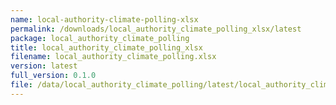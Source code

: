 ```yaml
---
name: local-authority-climate-polling-xlsx
permalink: /downloads/local_authority_climate_polling_xlsx/latest
package: local_authority_climate_polling
title: local_authority_climate_polling_xlsx
filename: local_authority_climate_polling.xlsx
version: latest
full_version: 0.1.0
file: /data/local_authority_climate_polling/latest/local_authority_climate_polling.xlsx
---
```


